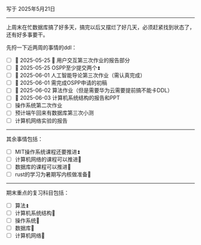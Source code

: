 写于 <time datetime="2025-5-21">2025年5月21日</time>

---

上周末在忙数据库搞了好多天，搞完以后又摆烂了好几天，必须赶紧找到状态了，还有好多事要干。

先捋一下近两周的事情的ddl：

- [ ] 📅 2025-05-25 🔺 用户交互第三次作业的报告部分
- [ ] 📅 2025-05-25 OSPP至少提交两个⏫
- [ ] 📅 2025-06-01 人工智能导论第三次作业（需认真完成）
- [ ] 📅 2025-06-01 需完成OSPP申请的初稿
- [ ] 📅 2025-06-02 算法作业（但是需要华为云需要提前搞不能卡DDL）
- [ ] 📅 2025-06-03 计算机系统结构的报告和PPT
- [ ] 操作系统第二次作业
- [ ] 预计端午回来有数据库第三次小测
- [ ] 计算机网络实验的报告

---

其余事情包括：

- [ ] MIT操作系统课程还要推进⏫ 
- [ ] 计算机网络的课程可以推进🔼 
- [ ] 数据库的课程可以推进🔼 
- [ ] rust的学习为暑期写内核做准备🔼 

---

期末重点的复习科目包括：

- [ ] 算法⏫ 
- [ ] 计算机系统结构🔼 
- [ ] 操作系统🔼 
- [ ] 数据库🔼 
- [ ] 计算机网络🔼 